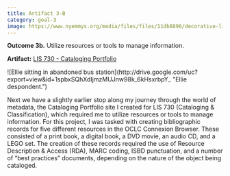 ```yaml
---
title: Artifact 3-B
category: goal-3
image: https://www.nyemmys.org/media/files/files/11db8896/decorative-line-break-29.png
---
```


**Outcome 3b.** Utilize resources or tools to manage information.

**Artifact:** [LIS 730 - Cataloging Portfolio](https://sites.google.com/view/lis730catalogportfolio/home)

<div class="image-right" markdown="1">
![Ellie sitting in abandoned bus station](http://drive.google.com/uc?export=view&id=1spbxSQhXdIjmzMUJnw98k_6kHsxrbpY_ "Ellie despondent.")
</div>

Next we have a slightly earlier stop along my journey through the world of metadata, the Cataloging Portfolio site I created for LIS 730 (Cataloging & Classification), which required me to utilize resources or tools to manage information. For this project, I was tasked with creating bibliographic records for five different resources in the OCLC Connexion Browser. These consisted of a print book, a digital book, a DVD movie, an audio CD, and a LEGO set. The creation of these records required the use of Resource Description & Access (RDA), MARC coding, ISBD punctuation, and a number of “best practices” documents, depending on the nature of the object being cataloged. 